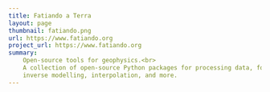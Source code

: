 ```yaml
---
title: Fatiando a Terra
layout: page
thumbnail: fatiando.png
url: https://www.fatiando.org
project_url: https://www.fatiando.org
summary:
    Open-source tools for geophysics.<br>
    A collection of open-source Python packages for processing data, forward and
    inverse modelling, interpolation, and more.
---
```


